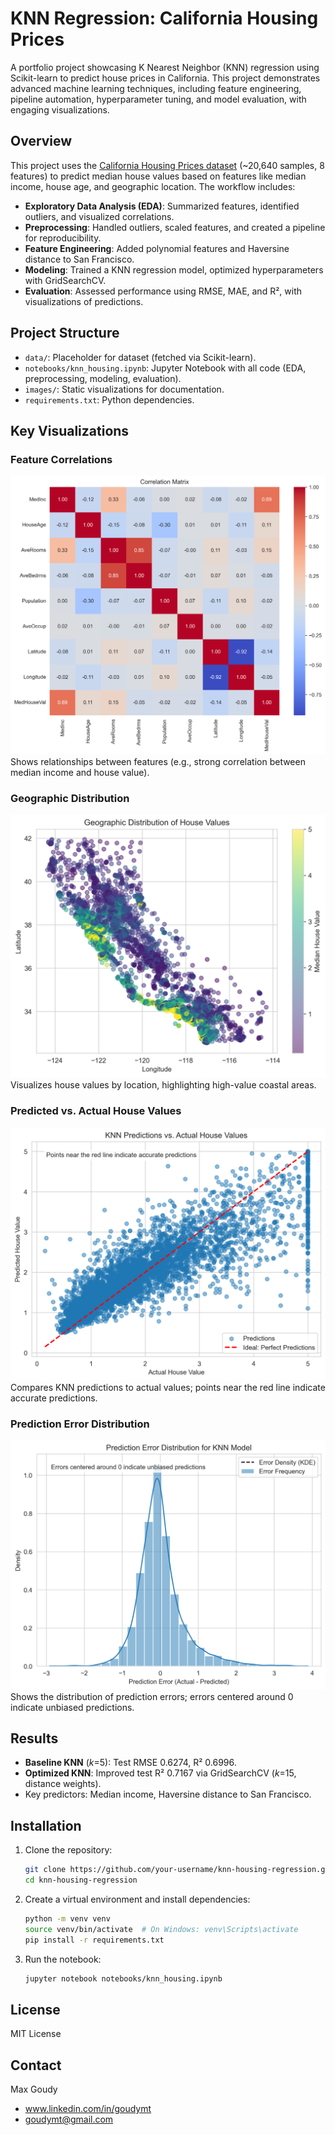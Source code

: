 # KNN Regression: California Housing Prices

A portfolio project showcasing K Nearest Neighbor (KNN) regression using Scikit-learn to predict house prices in California. This project demonstrates advanced machine learning techniques, including feature engineering, pipeline automation, hyperparameter tuning, and model evaluation, with engaging visualizations.

## Overview
This project uses the [California Housing Prices dataset](https://scikit-learn.org/stable/datasets/real_world.html#california-housing-dataset) (~20,640 samples, 8 features) to predict median house values based on features like median income, house age, and geographic location. The workflow includes:
- **Exploratory Data Analysis (EDA)**: Summarized features, identified outliers, and visualized correlations.
- **Preprocessing**: Handled outliers, scaled features, and created a pipeline for reproducibility.
- **Feature Engineering**: Added polynomial features and Haversine distance to San Francisco.
- **Modeling**: Trained a KNN regression model, optimized hyperparameters with GridSearchCV.
- **Evaluation**: Assessed performance using RMSE, MAE, and R², with visualizations of predictions.

## Project Structure
- `data/`: Placeholder for dataset (fetched via Scikit-learn).
- `notebooks/knn_housing.ipynb`: Jupyter Notebook with all code (EDA, preprocessing, modeling, evaluation).
- `images/`: Static visualizations for documentation.
- `requirements.txt`: Python dependencies.

## Key Visualizations
### Feature Correlations
![Correlation Heatmap](images/correlation_heatmap.png)
Shows relationships between features (e.g., strong correlation between median income and house value).

### Geographic Distribution
![Geographic Scatter](images/geographic_scatter.png)
Visualizes house values by location, highlighting high-value coastal areas.

### Predicted vs. Actual House Values
![Predicted vs. Actual](images/predicted_vs_actual.png)
Compares KNN predictions to actual values; points near the red line indicate accurate predictions.

### Prediction Error Distribution
![Error Distribution](images/error_distribution.png)
Shows the distribution of prediction errors; errors centered around 0 indicate unbiased predictions.

## Results
- **Baseline KNN** (*k*=5): Test RMSE 0.6274, R² 0.6996.
- **Optimized KNN**: Improved test R² 0.7167 via GridSearchCV (*k*=15, distance weights).
- Key predictors: Median income, Haversine distance to San Francisco.

## Installation
1. Clone the repository:
   ```bash
   git clone https://github.com/your-username/knn-housing-regression.git
   cd knn-housing-regression

2. Create a virtual environment and install dependencies:
   ```bash
   python -m venv venv
   source venv/bin/activate  # On Windows: venv\Scripts\activate
   pip install -r requirements.txt

3. Run the notebook:
   ```bash
   jupyter notebook notebooks/knn_housing.ipynb

## License
MIT License

## Contact
Max Goudy

- www.linkedin.com/in/goudymt
- goudymt@gmail.com